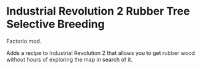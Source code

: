 # Industrial Revolution 2 Rubber Tree Selective Breeding

Factorio mod.

Adds a recipe to Industrial Revolution 2 that allows you to get rubber wood without hours of exploring the map in search of it.

